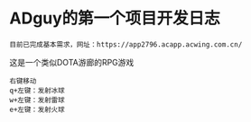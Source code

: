 # ADguy的第一个项目开发日志

```目前已完成基本需求，网址：https://app2796.acapp.acwing.com.cn/```

这是一个类似DOTA游廊的RPG游戏
```
右键移动
q+左键：发射冰球
w+左键：发射雷球
e+左键：发射火球
```


